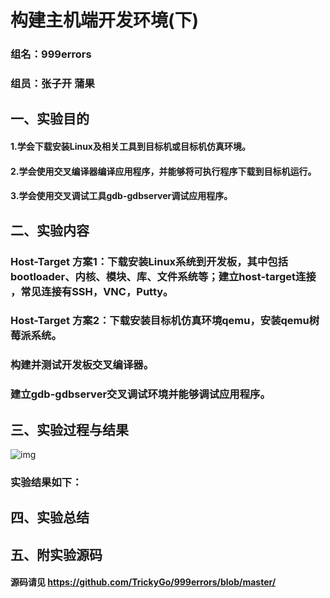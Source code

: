 # 构建主机端开发环境(下)

### 组名：999errors
### 组员：张子开 蒲果

## 一、实验目的
#### 1.学会下载安装Linux及相关工具到目标机或目标机仿真环境。  
#### 2.学会使用交叉编译器编译应用程序，并能够将可执行程序下载到目标机运行。 
#### 3.学会使用交叉调试工具gdb-gdbserver调试应用程序。 

## 二、实验内容
### Host-Target 方案1：下载安装Linux系统到开发板，其中包括bootloader、内核、模块、库、文件系统等；建立host-target连接 ，常见连接有SSH，VNC，Putty。 
### Host-Target 方案2：下载安装目标机仿真环境qemu，安装qemu树莓派系统。
### 构建并测试开发板交叉编译器。 
### 建立gdb-gdbserver交叉调试环境并能够调试应用程序。 

## 三、实验过程与结果

![img](./img/img1.png)

### 实验结果如下：


## 四、实验总结


## 五、附实验源码

#### 源码请见 https://github.com/TrickyGo/999errors/blob/master/
